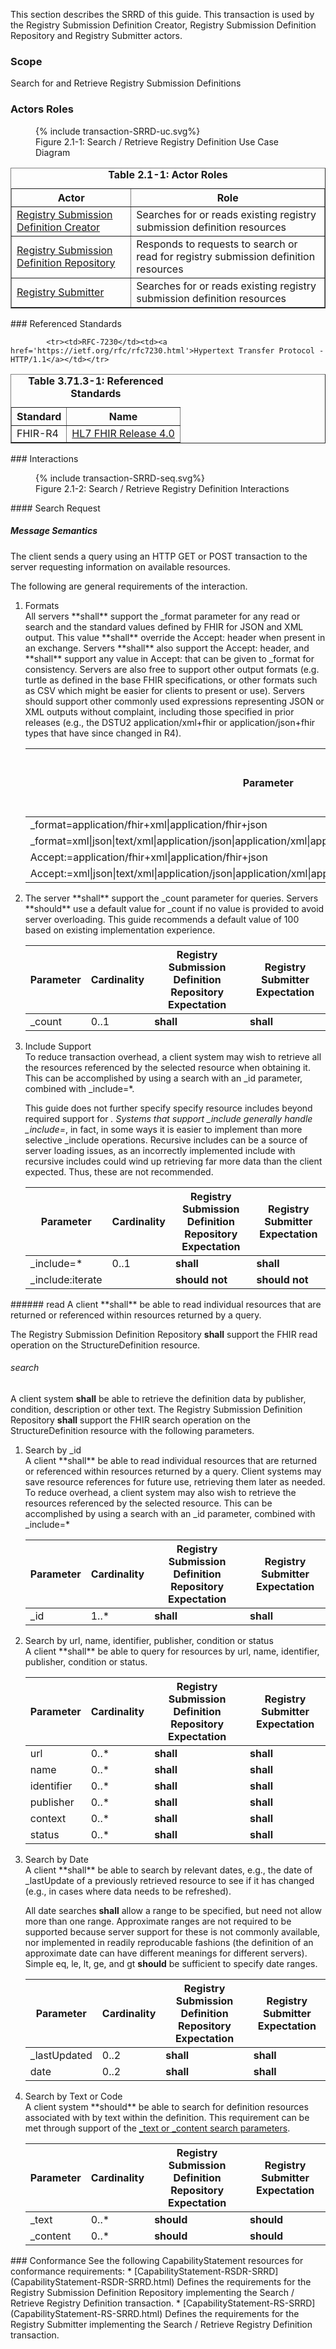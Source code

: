 <!--
    This content is automatically generated from CREDS.xml by actorsandtransactions.xslt
-->
This section describes the SRRD of this guide. This transaction is used by the Registry Submission Definition Creator, Registry Submission Definition Repository and Registry Submitter actors.
### Scope
Search for and Retrieve Registry Submission Definitions


### Actors Roles
<figure>
{% include transaction-SRRD-uc.svg%}
<figcaption>Figure 2.1-1: Search / Retrieve Registry Definition Use Case Diagram </figcaption>
</figure>
<table border='1' borderspacing='0'>
<caption><b>Table 2.1-1: Actor Roles</b></caption>
<thead><tr><th>Actor</th><th>Role</th></tr></thead>
<tbody><tr><td><a href="actors.html#registry-submission-definition-creator">Registry Submission Definition Creator</a></td>
<td>Searches for or reads existing registry submission definition resources
</td>
</tr>
        <tr><td><a href="actors.html#registry-submission-definition-repository">Registry Submission Definition Repository</a></td>
<td>Responds to requests to search or read for registry submission definition resources
</td>
</tr>
        <tr><td><a href="actors.html#registry-submitter">Registry Submitter</a></td>
<td>Searches for or reads existing registry submission definition resources
</td>
</tr>
        
</tbody>
</table>
### Referenced Standards
<table border='1' borderspacing='0'>
<caption><b>Table 3.71.3-1: Referenced Standards</b></caption>
<thead><tr><th>Standard</th><th>Name</th></tr></thead>
<tbody>
            <tr><td>FHIR-R4</td><td><a href='http://www.hl7.org/FHIR/R4'>HL7 FHIR Release 4.0</a></td></tr>
        
            <tr><td>RFC-7230</td><td><a href='https://ietf.org/rfc/rfc7230.html'>Hypertext Transfer Protocol - HTTP/1.1</a></td></tr>
        
</tbody>
</table>
### Interactions
        
<figure>
{% include transaction-SRRD-seq.svg%}
<figcaption>Figure 2.1-2: Search / Retrieve Registry Definition Interactions </figcaption>
</figure>
#### Search Request


##### Message Semantics
The client sends a query using an HTTP GET or POST transaction to
the server requesting information on available resources.

The following are general requirements of the interaction.
<ol>
<li>
Formats
<div>
All servers **shall** support the _format parameter for any read or search and the standard values
defined by FHIR for JSON and XML output. This value **shall** override the Accept: header when present in an exchange.
Servers **shall** also support the Accept: header, and **shall** support any value in Accept: that can be given to _format
for consistency. Servers are also free to support other output formats (e.g. turtle as defined in the base FHIR
specifications, or other formats such as CSV which might be easier for clients to present or use). Servers
should support other commonly used expressions representing JSON or XML outputs without complaint, including
those specified in prior releases (e.g., the DSTU2 application/xml+fhir or application/json+fhir types that
have since changed in R4).

</div>

<table class='grid'>
<thead><tr>
<th>Parameter</th><th>Cardinality</th><th>
Registry Submission Definition Repository Expectation</th><th>
Registry Submitter Expectation</th>
</tr></thead>
<tbody>

<tr>
<td>
_format=application/fhir+xml|application/fhir+json
</td>
<td>
0..1
</td>
<td>
<b>shall</b>
</td>
<td>
<b>shall</b>
</td>
</tr>

<tr>
<td>
_format=xml|json|text/xml|application/json|application/xml|application/xml+fhir|application/json+fhir
</td>
<td>
0..1
</td>
<td>
<b>should</b>
</td>
<td>
<b>should not</b>
</td>
</tr>

<tr>
<td>
Accept:=application/fhir+xml|application/fhir+json
</td>
<td>
0..1
</td>
<td>
<b>shall</b>
</td>
<td>
<b>shall</b>
</td>
</tr>

<tr>
<td>
Accept:=xml|json|text/xml|application/json|application/xml|application/xml+fhir|application/json+fhir
</td>
<td>
0..1
</td>
<td>
<b>should</b>
</td>
<td>
<b>should not</b>
</td>
</tr>
</tbody>
</table>
        
</li>
<li>
<div>
The server **shall** support the _count parameter for queries. Servers **should** use a default
value for _count if no value is provided to avoid server overloading. This guide recommends a default value of 100 based on
existing implementation experience.

</div>

<table class='grid'>
<thead><tr>
<th>Parameter</th><th>Cardinality</th><th>
Registry Submission Definition Repository Expectation</th><th>
Registry Submitter Expectation</th>
</tr></thead>
<tbody>

<tr>
<td>
_count
</td>
<td>
0..1
</td>
<td>
<b>shall</b>
</td>
<td>
<b>shall</b>
</td>
</tr>
</tbody>
</table>
        
</li>
<li>
Include Support
<div>
To reduce transaction overhead, a client system may wish to retrieve all the resources referenced by the
selected resource when obtaining it. This can be accomplished by using a search with an _id parameter, combined with
_include=*.

This guide does not further specify specify resource includes beyond required support for *.
Systems that support _include generally handle _include=*, in fact, in some ways it is easier to implement
than more selective _include operations. Recursive includes can be a source of server loading issues, as
an incorrectly implemented include with recursive includes could wind up retrieving far more data than
the client expected. Thus, these are not recommended.

</div>

<table class='grid'>
<thead><tr>
<th>Parameter</th><th>Cardinality</th><th>
Registry Submission Definition Repository Expectation</th><th>
Registry Submitter Expectation</th>
</tr></thead>
<tbody>

<tr>
<td>
_include=*
</td>
<td>
0..1
</td>
<td>
<b>shall</b>
</td>
<td>
<b>shall</b>
</td>
</tr>

<tr>
<td>
_include:iterate
</td>
<td>

</td>
<td>
<b>should not</b>
</td>
<td>
<b>should not</b>
</td>
</tr>
</tbody>
</table>
        
</li>
</ol>
###### read
A client **shall** be able to read individual resources that are returned or referenced within resources
returned by a query.

The Registry Submission Definition Repository <b>shall</b> support the FHIR read operation on  the StructureDefinition resource.
###### search
A client system **shall** be able to retrieve the definition data by publisher, condition, description or
other text.
The Registry Submission Definition Repository <b>shall</b> support the FHIR search operation on  the StructureDefinition resource with the following parameters.
<ol>
<li>
Search by _id
<div>
A client **shall** be able to read individual resources that are returned or referenced within resources
returned by a query. Client systems may save resource references for future use, retrieving them later as
needed. To reduce overhead, a client system may also wish to retrieve the resources referenced by the
selected resource. This can be accomplished by using a search with an _id parameter, combined with _include=*

</div>

<table class='grid'>
<thead><tr>
<th>Parameter</th><th>Cardinality</th><th>
Registry Submission Definition Repository Expectation</th><th>
Registry Submitter Expectation</th>
</tr></thead>
<tbody>

<tr>
<td>
_id
</td>
<td>
1..*
</td>
<td>
<b>shall</b>
</td>
<td>
<b>shall</b>
</td>
</tr>
</tbody>
</table>
        
</li>
<li>
Search by url, name, identifier, publisher, condition or status
<div>
A client **shall** be able to query for resources by url, name, identifier, publisher, condition or status.

</div>

<table class='grid'>
<thead><tr>
<th>Parameter</th><th>Cardinality</th><th>
Registry Submission Definition Repository Expectation</th><th>
Registry Submitter Expectation</th>
</tr></thead>
<tbody>

<tr>
<td>
url
</td>
<td>
0..*
</td>
<td>
<b>shall</b>
</td>
<td>
<b>shall</b>
</td>
</tr>

<tr>
<td>
name
</td>
<td>
0..*
</td>
<td>
<b>shall</b>
</td>
<td>
<b>shall</b>
</td>
</tr>

<tr>
<td>
identifier
</td>
<td>
0..*
</td>
<td>
<b>shall</b>
</td>
<td>
<b>shall</b>
</td>
</tr>

<tr>
<td>
publisher
</td>
<td>
0..*
</td>
<td>
<b>shall</b>
</td>
<td>
<b>shall</b>
</td>
</tr>

<tr>
<td>
context
</td>
<td>
0..*
</td>
<td>
<b>shall</b>
</td>
<td>
<b>shall</b>
</td>
</tr>

<tr>
<td>
status
</td>
<td>
0..*
</td>
<td>
<b>shall</b>
</td>
<td>
<b>shall</b>
</td>
</tr>
</tbody>
</table>
        
</li>
<li>
Search by Date
<div>
A client **shall** be able to search by relevant dates,
e.g., the date of _lastUpdate of a previously retrieved resource to see if it has changed (e.g., in cases
where data needs to be refreshed).

All date searches **shall** allow a range to be specified, but need not allow more than one range. Approximate
ranges are not required
to be supported because server support for these is not commonly available, nor implemented in readily reproducable
fashions (the definition of an approximate date can have different meanings for different servers). Simple eq, le, lt,
ge, and gt **should** be sufficient to specify date ranges.

</div>

<table class='grid'>
<thead><tr>
<th>Parameter</th><th>Cardinality</th><th>
Registry Submission Definition Repository Expectation</th><th>
Registry Submitter Expectation</th>
</tr></thead>
<tbody>

<tr>
<td>
_lastUpdated
</td>
<td>
0..2
</td>
<td>
<b>shall</b>
</td>
<td>
<b>shall</b>
</td>
</tr>

<tr>
<td>
date
</td>
<td>
0..2
</td>
<td>
<b>shall</b>
</td>
<td>
<b>shall</b>
</td>
</tr>
</tbody>
</table>
        
</li>
<li>
Search by Text or Code
<div>
A client system **should** be able to search for definition resources
associated with by text within the definition. This requirement can be met through support of the
<a href='http://hl7.org/fhir/search.html#text'>_text or _content search parameters</a>.

</div>

<table class='grid'>
<thead><tr>
<th>Parameter</th><th>Cardinality</th><th>
Registry Submission Definition Repository Expectation</th><th>
Registry Submitter Expectation</th>
</tr></thead>
<tbody>

<tr>
<td>
_text
</td>
<td>
0..*
</td>
<td>
<b>should</b>
</td>
<td>
<b>should</b>
</td>
</tr>

<tr>
<td>
_content
</td>
<td>
0..*
</td>
<td>
<b>should</b>
</td>
<td>
<b>should</b>
</td>
</tr>
</tbody>
</table>
        
</li>
</ol>
### Conformance
See the following CapabilityStatement resources for conformance requirements:
* [CapabilityStatement-RSDR-SRRD](CapabilityStatement-RSDR-SRRD.html) Defines the requirements for the Registry Submission Definition Repository implementing the Search / Retrieve Registry Definition transaction.
* [CapabilityStatement-RS-SRRD](CapabilityStatement-RS-SRRD.html) Defines the requirements for the Registry Submitter implementing the Search / Retrieve Registry Definition transaction.